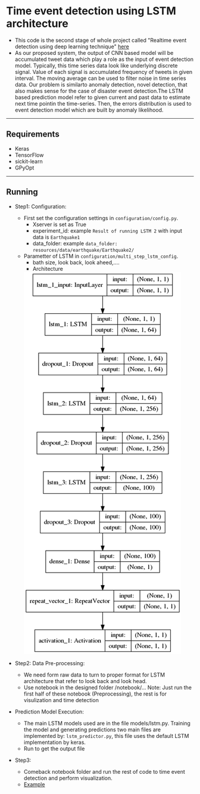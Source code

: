 # Time event detection using LSTM architecture
- This code is the second stage of whole project called "Realtime event detection using deep learning technique" [here](http://sclab.cafe24.com/publications/Proposal%20final4.pdf)
- As our proposed system, the output of CNN based model will be accumulated tweet data which play  a  role  as  the  input  of  event  detection  model.  Typically,  this  time  series  data  look  like underlying  discrete  signal.  Value  of  each  signal  is  accumulated  frequency  of  tweets  in  given interval. The moving average can be used to filter noise in time series data. Our problem is similarto anomaly detection, novel detection, that also makes sense for the case of disaster event detection.The LSTM based prediction model refer to given current and past data to estimate next time pointin the time-series. Then, the errors distribution is used to event detection model which are built by anomaly likelihood.

----
## Requirements
- Keras 
- TensorFlow 
- sickit-learn 
- GPyOpt

----
## Running
- Step1: Configuration: 
    - First set the configuration settings in `configuration/config.py`.
        - Xserver is set as True
        - experiment_id: example `Result of running LSTM 2` with input data is `Earthquake1` 
        - data_folder: example `data_folder: resources/data/earthquake/Earthquake2/`
    - Parametter of LSTM in `configuration/multi_step_lstm_config`.
        - bath size, look back, look aheed,....
        - Architecture
        <img src="https://github.com/quanap5/time-lstm-eventdetection/blob/master/imgs/Result%20of%20running%20LSTM%202_lstm.png">

- Step2: Data Pre-processing:
    - We need form raw data to turn to proper format for LSTM architecture that refer to
look back and look head.
    - Use notebook in the designed folder /notebook/...
    Note: Just run the first half of these notebook (Preprocessing), the rest is for visulization and time detection

- Prediction Model Execution:
    - The main LSTM models used are in the file models/lstm.py. Training the model and generating predictions two main files
    are implemented by: `lstm_predictor.py`, this file uses the default LSTM implementation by keras.
    - Run to get the output file

- Step3: 
    - Comeback notebook folder and run the rest of code to time event detection and perform visualization.
    - [Example](https://github.com/quanap5/time-lstm-eventdetection/blob/master/notebooks/earthquake2%20tweets_v2.pdf)
